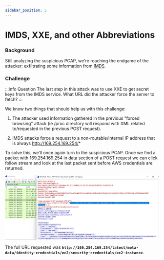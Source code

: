 ```yaml
---
sidebar_position: 5
---
```

# IMDS, XXE, and other Abbreviations

### Background
Still analyzing the suspicious PCAP, we're reaching the endgame of the attacker: exfiltrating some information from [IMDS](https://docs.aws.amazon.com/AWSEC2/latest/UserGuide/instancedata-data-retrieval.html).

### Challenge

:::info Question
The last step in this attack was to use XXE to get secret keys from the IMDS service. What URL did the attacker force the server to fetch?
:::

We know two things that should help us with this challenge:

1. The attacker used information gathered in the previous "forced browsing" attack (ie /proc directory will respond with XML related to/requested in the previous POST request). 

1. IMDS attacks force a request to a non-routable/internal IP address that is always http://169.254.169.254/* 

To solve this, we'll once again turn to the suspicious PCAP. Once we find a packet with 169.254.169.254 in data section of a POST request we can click follow stream and look at the last packet sent before AWS credentials are returned.

![IMDS exploit](./assets/img/wr5-1.png)

The full URL requested was **```http://169.254.169.254/latest/meta-data/identity-credentials/ec2/security-credentials/ec2-instance```**.
